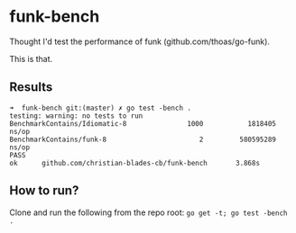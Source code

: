 # funk-bench
Thought I'd test the performance of funk (github.com/thoas/go-funk). 

This is that.

## Results

```
➜  funk-bench git:(master) ✗ go test -bench .
testing: warning: no tests to run
BenchmarkContains/Idiomatic-8               1000           1818405 ns/op
BenchmarkContains/funk-8                       2         580595289 ns/op
PASS
ok      github.com/christian-blades-cb/funk-bench       3.868s
```

## How to run?

Clone and run the following from the repo root: `go get -t; go test -bench .`
